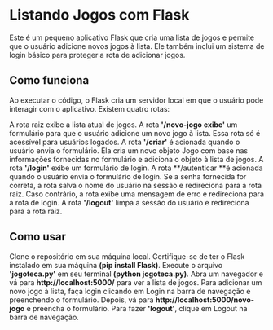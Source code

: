 # Listando Jogos com Flask
Este é um pequeno aplicativo Flask que cria uma lista de jogos e permite que o usuário adicione novos jogos à lista. Ele também inclui um sistema de login básico para proteger a rota de adicionar jogos.

## Como funciona
Ao executar o código, o Flask cria um servidor local em que o usuário pode interagir com o aplicativo. Existem quatro rotas:

A rota raiz exibe a lista atual de jogos.
A rota **'/novo-jogo exibe'** um formulário para que o usuário adicione um novo jogo à lista. Essa rota só é acessível para usuários logados.
A rota **'/criar'** é acionada quando o usuário envia o formulário. Ela cria um novo objeto Jogo com base nas informações fornecidas no formulário e adiciona o objeto à lista de jogos.
A rota **'/login'** exibe um formulário de login.
A rota **/autenticar **é acionada quando o usuário envia o formulário de login. Se a senha fornecida for correta, a rota salva o nome do usuário na sessão e redireciona para a rota raiz. Caso contrário, a rota exibe uma mensagem de erro e redireciona para a rota de login.
A rota **'/logout'** limpa a sessão do usuário e redireciona para a rota raiz.

## Como usar
Clone o repositório em sua máquina local.
Certifique-se de ter o Flask instalado em sua máquina **(pip install Flask)**.
Execute o arquivo **'jogoteca.py'** em seu terminal **(python jogoteca.py)**.
Abra um navegador e vá para **http://localhost:5000/** para ver a lista de jogos.
Para adicionar um novo jogo à lista, faça login clicando em Login na barra de navegação e preenchendo o formulário. Depois, vá para **http://localhost:5000/novo-jogo** e preencha o formulário.
Para fazer **'logout'**, clique em Logout na barra de navegação.
